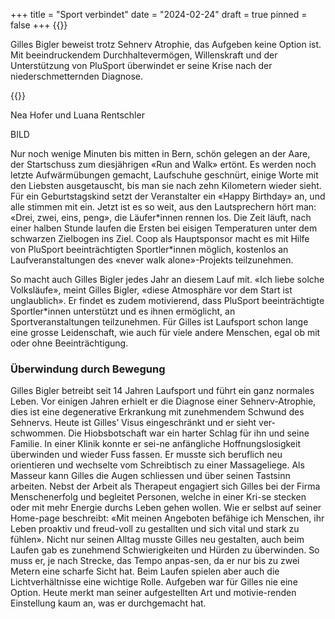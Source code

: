 +++
title = "Sport verbindet"
date = "2024-02-24"
draft = true
pinned = false
+++
{{<lead>}}

Gilles Bigler beweist trotz Sehnerv Atrophie, das Aufgeben keine Option ist. Mit beeindruckendem Durchhaltevermögen, Willenskraft und der Unterstützung von PluSport überwindet er seine Krise nach der niederschmetternden Diagnose.

{{</lead>}}

Nea Hofer und Luana Rentschler

BILD

Nur noch wenige Minuten bis mitten in Bern, schön gelegen an der Aare, der Startschuss zum diesjährigen «Run and Walk» ertönt. Es werden noch letzte Aufwärmübungen gemacht, Laufschuhe geschnürt, einige Worte mit den Liebsten ausgetauscht, bis man sie nach zehn Kilometern wieder sieht. Für ein Geburtstagskind setzt der Veranstalter ein «Happy Birthday» an, und alle stimmen mit ein. Jetzt ist es so weit, aus den Lautsprechern hört man: «Drei, zwei, eins, peng», die Läufer\*innen rennen los. Die Zeit läuft, nach einer halben Stunde laufen die Ersten bei eisigen Temperaturen unter dem schwarzen Zielbogen ins Ziel. Coop als Hauptsponsor macht es mit Hilfe von PluSport beeinträchtigten Sportler\*innen möglich, kostenlos an Laufveranstaltungen des «never walk alone»-Projekts teilzunehmen.

So macht auch Gilles Bigler jedes Jahr an diesem Lauf mit. «Ich liebe solche Volksläufe», meint Gilles Bigler, «diese Atmosphäre vor dem Start ist unglaublich». Er findet es zudem motivierend, dass PluSport beeinträchtigte Sportler*innen unterstützt und es ihnen ermöglicht, an Sportveranstaltungen teilzunehmen. Für Gilles ist Laufsport schon lange eine grosse Leidenschaft, wie auch für viele andere Menschen, egal ob mit oder ohne Beeinträchtigung.

### Überwindung durch Bewegung
Gilles Bigler betreibt seit 14 Jahren Laufsport und führt ein ganz normales Leben. Vor einigen Jahren erhielt er die Diagnose einer Sehnerv-Atrophie, dies ist eine degenerative Erkrankung mit zunehmendem Schwund des Sehnervs. Heute ist Gilles’ Visus eingeschränkt und er sieht ver-schwommen.
Die Hiobsbotschaft war ein harter Schlag für ihn und seine Familie. In einer Klinik konnte er sei-ne anfängliche Hoffnungslosigkeit überwinden und wieder Fuss fassen. Er musste sich beruflich neu orientieren und wechselte vom Schreibtisch zu einer Massageliege. Als Masseur kann Gilles die Augen schliessen und über seinen Tastsinn arbeiten. Nebst der Arbeit als Therapeut engagiert sich Gilles bei der Firma Menschenerfolg und begleitet Personen, welche in einer Kri-se stecken oder mit mehr Energie durchs Leben gehen wollen. Wie er selbst auf seiner Home-page beschreibt: «Mit meinen Angeboten befähige ich Menschen, ihr Leben proaktiv und freud-voll zu gestallten und sich vital und stark zu fühlen».
Nicht nur seinen Alltag musste Gilles neu gestalten, auch beim Laufen gab es zunehmend Schwierigkeiten und Hürden zu überwinden. So muss er, je nach Strecke, das Tempo anpas-sen, da er nur bis zu zwei Metern eine scharfe Sicht hat. Beim Laufen spielen aber auch die Lichtverhältnisse eine wichtige Rolle. 
Aufgeben war für Gilles nie eine Option. Heute merkt man seiner aufgestellten Art und motivie-renden Einstellung kaum an, was er durchgemacht hat.
